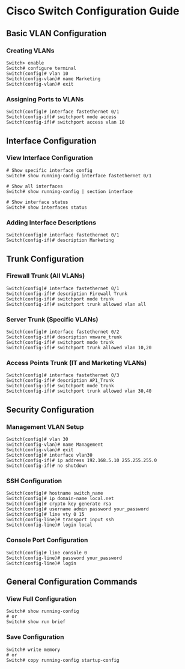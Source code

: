 # Cisco Switch Configuration Guide

## Basic VLAN Configuration

### Creating VLANs
```cisco
Switch> enable
Switch# configure terminal
Switch(config)# vlan 10
Switch(config-vlan)# name Marketing
Switch(config-vlan)# exit
```

### Assigning Ports to VLANs
```cisco
Switch(config)# interface fastethernet 0/1
Switch(config-if)# switchport mode access
Switch(config-if)# switchport access vlan 10
```

## Interface Configuration

### View Interface Configuration
```cisco
# Show specific interface config
Switch# show running-config interface fastethernet 0/1

# Show all interfaces
Switch# show running-config | section interface

# Show interface status
Switch# show interfaces status
```

### Adding Interface Descriptions
```cisco
Switch(config)# interface fastethernet 0/1
Switch(config-if)# description Marketing
```

## Trunk Configuration

### Firewall Trunk (All VLANs)
```cisco
Switch(config)# interface fastethernet 0/1
Switch(config-if)# description Firewall Trunk
Switch(config-if)# switchport mode trunk
Switch(config-if)# switchport trunk allowed vlan all
```

### Server Trunk (Specific VLANs)
```cisco
Switch(config)# interface fastethernet 0/2
Switch(config-if)# description vmware_trunk
Switch(config-if)# switchport mode trunk
Switch(config-if)# switchport trunk allowed vlan 10,20
```

### Access Points Trunk (IT and Marketing VLANs)
```cisco
Switch(config)# interface fastethernet 0/3
Switch(config-if)# description AP1_Trunk
Switch(config-if)# switchport mode trunk
Switch(config-if)# switchport trunk allowed vlan 30,40
```

## Security Configuration

### Management VLAN Setup
```cisco
Switch(config)# vlan 30
Switch(config-vlan)# name Management
Switch(config-vlan)# exit
Switch(config)# interface vlan30
Switch(config-if)# ip address 192.168.5.10 255.255.255.0
Switch(config-if)# no shutdown
```

### SSH Configuration
```cisco
Switch(config)# hostname switch_name
Switch(config)# ip domain-name local.net
Switch(config)# crypto key generate rsa
Switch(config)# username admin password your_password
Switch(config)# line vty 0 15
Switch(config-line)# transport input ssh
Switch(config-line)# login local
```

### Console Port Configuration
```cisco
Switch(config)# line console 0
Switch(config-line)# password your_password
Switch(config-line)# login
```

## General Configuration Commands

### View Full Configuration
```cisco
Switch# show running-config
# or
Switch# show run brief
```

### Save Configuration
```cisco
Switch# write memory
# or
Switch# copy running-config startup-config
```
